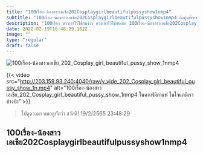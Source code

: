 ```yaml
---
title: "100เรื่อง-น้องสาวเอเชีย202Cosplaygirlbeautifulpussyshow1nmp4"
subtitle: "100เรื่อง-น้องสาวเอเชีย202Cosplaygirlbeautifulpussyshow1nmp4 ถึงหุ่นพี่จะหนา แต่ใจพี่บางนะบอกเลย"
description: "100เรื่อง หาวเอาไว้ใช้กับง่วง หวงเอาไว้ใช้กับเธอ 100เรื่อง-น้องสาวเอเชีย202Cosplaygirlbeautifulpussyshow1nmp4 19/2/2565 23:48:29"
date: 2022-02-19T16:48:29.162Z
image: ""
type: "regular"
draft: false
---
```


![100เรื่อง-น้องสาวเอเชีย_202_Cosplay_girl_beautiful_pussy_show_1nmp4](http://203.159.93.240:4040/raw/v_vide_202_Cosplay_girl_beautiful_pussy_show_1n.jpg)

{{< video src="http://203.159.93.240:4040/raw/v_vide_202_Cosplay_girl_beautiful_pussy_show_1n.mp4" alt="100เรื่อง-น้องสาวเอเชีย_202_Cosplay_girl_beautiful_pussy_show_1nmp4 ในคาเฟ่มีกาแฟ ในใจแกมีเราบ้างป่ะ" >}}


> ไปดูดวงมา หมอดูทักว่า สวัสดี! 19/2/2565 23:48:29

## 100เรื่อง-น้องสาวเอเชีย202Cosplaygirlbeautifulpussyshow1nmp4

